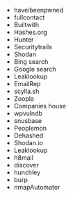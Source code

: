 
- haveibeenpwned
- fullcontact
- Builtwith
- Hashes.org
- Hunter
- Securitytrails
- Shodan
- Bing search
- Google search
- Leaklookup
- EmailRep
- scylla.sh
- Zoopla 
- Companies house
- wpvulndb
- snusbase
- Peoplemon
- Dehashed
- Shodan.io
- Leaklookup
- h8mail
- discover
- hunchley
- burp
- nmapAutomator
